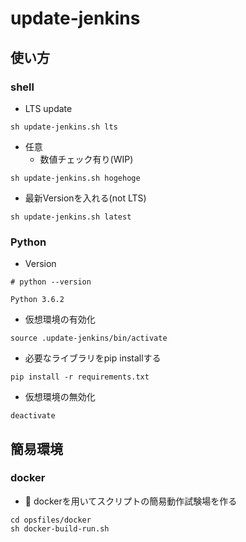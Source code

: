 # update-jenkins

## 使い方

### shell

+ LTS update

```
sh update-jenkins.sh lts
```

+ 任意
    + 数値チェック有り(WIP)

```
sh update-jenkins.sh hogehoge
```

+ 最新Versionを入れる(not LTS)

```
sh update-jenkins.sh latest
```

### Python

+ Version

```
# python --version

Python 3.6.2
```

+ 仮想環境の有効化

```
source .update-jenkins/bin/activate
```

+ 必要なライブラリをpip installする

```
pip install -r requirements.txt
```

+ 仮想環境の無効化

```
deactivate
```

## 簡易環境

### docker

+ :whale: dockerを用いてスクリプトの簡易動作試験場を作る

```
cd opsfiles/docker
sh docker-build-run.sh
```

